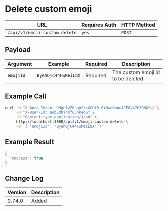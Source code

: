 # Delete custom emoji

| URL                           | Requires Auth | HTTP Method |
| ----------------------------- | ------------- | ----------- |
| `/api/v1/emoji-custom.delete` | `yes`         | `POST`      |

## Payload

| Argument  | Example             | Required | Description                        |
| --------- | ------------------- | -------- | ---------------------------------- |
| `emojiId` | `ByehQjC44FwMeiLbX` | Required | The custom emoji id to be deleted. |

## Example Call

```bash
curl -H "X-Auth-Token: 9HqLlyZOugoStsXCUfD_0YdwnNnunAJF8V47U3QHXSq" \
     -H "X-User-Id: aobEdbYhXfu5hkeqG" \
     -H "Content-type:application/json" \
     http://localhost:3000/api/v1/emoji-custom.delete \
     -d '{ "emojiId": "ByehQjC44FwMeiLbX" }'
```

## Example Result

```javascript
{
  "success": true
}
```

## Change Log

| Version | Description |
| ------- | ----------- |
| 0.74.0  | Added       |
